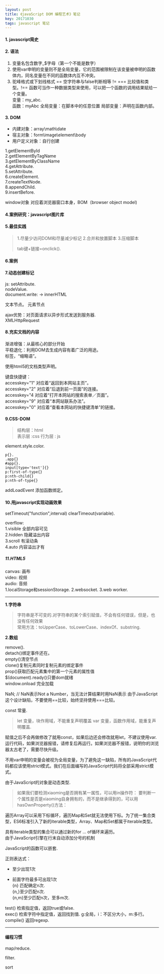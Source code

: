 ```yaml
---
layout: post
title: 《javaScript DOM 编程艺术》笔记
key: 20171030
tags: javascript 笔记
---
```

#### 1. javascript简史 
#### 2. 语法
1. 变量名包含数字_$字母（第一个不能是数字）
1. 使用var申明的变量则不是全局变量，它的范围被限制在该变量被申明的函数体内，同名变量在不同的函数体内互不冲突。
2. 驼峰格式或下划线格式
== 空字符串与false判断相等 !=
=== 比较值和类型。!==
函数可当作一种数据类型来使用，可以把一个函数的调用结果赋给一个变量。  
变量：my_abc.   
函数：myAbc
全局变量：在脚本中的任意位置
局部变量：声明在函数内部。
 
#### 3. DOM
* 内建对象：array\math\date
* 宿主对象：form\image\element\body
* 用户定义对象：自行创建

1.getElementById   
2.getElementByTagName  
3.getElementByClassName   
4.getAttribute.   
5.setAttribute.   
6.createElement.   
7.createTextNode.  
8.appendChild.   
9.insertBefore.     

window对象 对应着浏览器窗口本身，BOM（browser object model)


#### 4.案例研究：javascript图片库
#### 5.最佳实践
> 1.尽量少访问DOM和尽量减少标记
> 2.合并和放置脚本
> 3.压缩脚本
> 
> tab键+链接=onclick(). 

#### 6.案例 
#### 7.动态创建标记
js:
setAttribute.   
nodeValue.     
document.write: -> innerHTML    

文本节点。 
元素节点 

ajax优势：对页面请求以异步形式发送到服务器.   
XMLHttpRequest
#### 8.充实文档的内容
渐进增强：从最核心的部分开始   
平稳退化：利用DOM去生成内容有着广泛的用途。    
<abbr> 标签，“缩略语”。  
<!DOCTYPE html> 使用html5的文档类型声明。
键盘快捷键：   
accesskey="1" 对应着“返回到本网站主页”。  
accesskey="2" 对应着“后退到前一页面”的连接。  
accesskey="4 对应着“打开本网站的搜索表单／页面”。  
accesskey="9" 对应着“本网站联系办法”。  
accesskey="0" 对应着“查看本网站的快捷键清单”的链接。  

#### 9.CSS-DOM    
> 结构层：html  
> 表示层 :css
> 行为层 : js
> 
element.style.color. 
  
```
p{}. 
.app{}
#app{}. 
input[type='text']{}
p:first-of-type{}
p:nth-child{}
p:nth-of-type{}

```   
addLoadEvent 添加函数绑定。
#### 10.用javascript实现动画效果   
setTimeout("function",interval)
clearTimeout(variable). 

overflow:  
1.visible 全部内容可见   
2.hidden 隐藏溢出内容   
3.scroll 有滚动条  
4.auto 内容溢出才有

##### 11.HTML5  
canvas:  画布  
video: 视频   
audio:  音频   
1.localStorage和sessionStorage. 
2.websocket. 
3.web worker. 


---
**1.字符串**
> 字符串是不可变的.对字符串的某个索引赋值，不会有任何错误，但是，也没有任何效果  
> 常用方法：toUpperCase、toLowerCase、indexOf、substring. 

**2.数组**


remove().   
detach()绑定事件还在。  
empty()清空节点  
clone()复制元素同时复制元素的绑定事件  
prop()获取匹配元素集中的第一个元素的属性值   
$(document).ready()只要dom就绪  
window.onload 完全加载

NaN; // NaN表示Not a Number，当无法计算结果时用NaN表示
由于JavaScript这个设计缺陷，不要使用==比较，始终坚持使用===比较。

const 常量. 
> let 变量，块作用域，不能重复声明覆盖
> var 变量，函数作用域，能重复声明覆盖.      

赋值之后不会再做修改了就用const，如果后边还会修改就用let，不建议使用var.   
运行代码，如果浏览器报错，请修复后再运行。如果浏览器不报错，说明你的浏览器太古老了，需要尽快升级。

不用var申明的变量会被视为全局变量，为了避免这一缺陷，所有的JavaScript代码都应该使用strict模式。我们在后面编写的JavaScript代码将全部采用strict模式。

由于JavaScript的对象是动态类型.     
> 如果我们要检测xiaoming是否拥有某一属性，可以用in操作符：
> 要判断一个属性是否是xiaoming自身拥有的，而不是继承得到的，可以用hasOwnProperty()方法：

遍历Array可以采用下标循环，遍历Map和Set就无法使用下标。为了统一集合类型，ES6标准引入了新的iterable类型，Array、Map和Set都属于iterable类型。

具有iterable类型的集合可以通过新的for ... of循环来遍历。  
由于JavaScript引擎在行末自动添加分号的机制

JavaScript的函数可以嵌套.  

正则表达式：     
+ 至少出现1次    
* 前面字符最多可出现1次    
{n} 匹配确定n次.    
{n,}至少匹配n次.      
{n,m}至少匹配n次，至多m次.   

test() 检索指定值，返回true或false.  
exec() 检索字符中指定值，返回找到值.  g:全局，i：不区分大小，m:多行。    
compile() 返回regexp. 

---

#### 编程习惯
map/reduce. 

filter. 

sort
